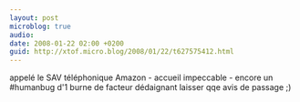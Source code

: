 ```yaml
---
layout: post
microblog: true
audio: 
date: 2008-01-22 02:00 +0200
guid: http://xtof.micro.blog/2008/01/22/t627575412.html
---
```

appelé le SAV téléphonique Amazon - accueil impeccable - encore un #humanbug d'1 burne de facteur dédaignant laisser qqe avis de passage ;)
